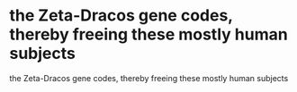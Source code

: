 # the Zeta-Dracos gene codes, thereby freeing these mostly human subjects

the Zeta-Dracos gene codes, thereby freeing these mostly human subjects